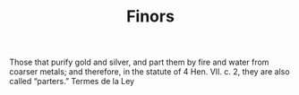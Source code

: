 ---
title: Finors
letter: F
permalink: "/definitions/bld-finors.html"
body: Those that purify gold and silver, and part them by fire and water from coarser
  metals; and therefore, in the statute of 4 Hen. VII. c. 2, they are also called
  “parters.” Termes de la Ley
published_at: '2018-07-07'
source: Black's Law Dictionary 2nd Ed (1910)
layout: post
---